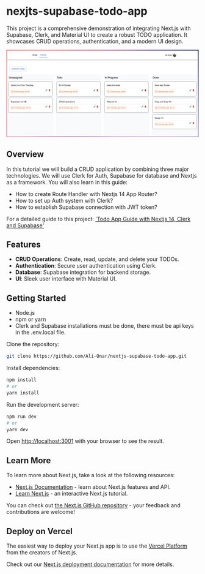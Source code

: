 # nexjts-supabase-todo-app

This project is a comprehensive demonstration of integrating Next.js with Supabase, Clerk, and Material UI to create a robust TODO application. It showcases CRUD operations, authentication, and a modern UI design.

![Todo App View](<todos-page-ss.png>)


## Overview

In this tutorial we will build a CRUD application by combining three major technologies. We will use Clerk for Auth, Supabase for database and Nextjs as a framework.
You will also learn in this guide:
 - How to create Route Handler with Nextjs 14 App Router?
 - How to set up Auth system with Clerk?
 - How to establish Supabase connection with JWT token?

For a detailed guide to this project: ['Todo App Guide with Nextjs 14, Clerk and Supabase'](https://alitunacanonar.medium.com/todo-app-guide-with-nextjs-14-clerk-and-supabase-95f5f17225d3)

## Features

- **CRUD Operations**: Create, read, update, and delete your TODOs.
- **Authentication**: Secure user authentication using Clerk.
- **Database**: Supabase integration for backend storage.
- **UI**: Sleek user interface with Material UI.

## Getting Started

- Node.js
- npm or yarn
- Clerk and Supabase installations must be done, there must be api keys in the .env.local file.

Clone the repository:

```bash
git clone https://github.com/Ali-Onar/nextjs-supabase-todo-app.git
 ```

Install dependencies:

```bash
npm install
# or
yarn install
```
Run the development server:

```bash
npm run dev
# or
yarn dev
```

Open [http://localhost:3001](http://localhost:3001) with your browser to see the result.

## Learn More

To learn more about Next.js, take a look at the following resources:

- [Next.js Documentation](https://nextjs.org/docs) - learn about Next.js features and API.
- [Learn Next.js](https://nextjs.org/learn) - an interactive Next.js tutorial.

You can check out [the Next.js GitHub repository](https://github.com/vercel/next.js/) - your feedback and contributions are welcome!

## Deploy on Vercel

The easiest way to deploy your Next.js app is to use the [Vercel Platform](https://vercel.com/new?utm_medium=default-template&filter=next.js&utm_source=create-next-app&utm_campaign=create-next-app-readme) from the creators of Next.js.

Check out our [Next.js deployment documentation](https://nextjs.org/docs/deployment) for more details.

